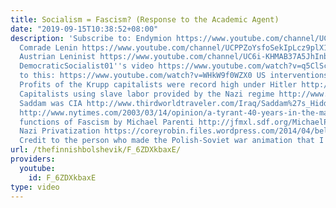 ```yaml
---
title: Socialism = Fascism? (Response to the Academic Agent)
date: "2019-09-15T10:38:52+08:00"
description: 'Subscribe to: Endymion https://www.youtube.com/channel/UCTG-iJm0HtjWVOAwN8sA4Xg
  Comrade Lenin https://www.youtube.com/channel/UCPPZoYsfoSekIpLcz9plX1Q Mexie: https://www.youtube.com/channel/UCepkun0sH16b-mqxBN22ogA
  Austrian Leninist https://www.youtube.com/channel/UC6i-KHMAB37A5JhInbRHFKg ________________________________________________
  DemocraticSocialist01''s video https://www.youtube.com/watch?v=q5ClScOsE-4 Responding
  to this: https://www.youtube.com/watch?v=WHkW9f0WZX0 US interventions https://www.globalpolicy.org/us-westward-expansion/26024.html
  Profits of the Krupp capitalists were record high under Hitler http://www.historylearningsite.co.uk/nazi-germany/nazi-germany-and-the-economic-miracle/
  Capitalists using slave labor provided by the Nazi regime http://www.telegraph.co.uk/news/worldnews/northamerica/usa/1445822/Ford-used-slave-labour-in-Nazi-German-plants.html
  Saddam was CIA http://www.thirdworldtraveler.com/Iraq/Saddam%27s_Hidden_History.html
  http://www.nytimes.com/2003/03/14/opinion/a-tyrant-40-years-in-the-making.html The
  functions of Fascism by Michael Parenti http://jfmxl.sdf.org/MichaelParenti/the-functions-of-fascism.html
  Nazi Privatization https://coreyrobin.files.wordpress.com/2014/04/bel-2010-nazi-privatizations1.pdf
  Credit to the person who made the Polish-Soviet war animation that I showed. https://www.youtube.com/watch?v=nCgmkmQQwcA'
url: /thefinnishbolshevik/F_6ZDXkbaxE/
providers:
  youtube:
    id: F_6ZDXkbaxE
type: video
---
```

